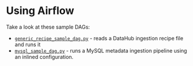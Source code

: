 # Using Airflow

Take a look at these sample DAGs:

- [`generic_recipe_sample_dag.py`](../src/datahub_provider/example_dags/generic_recipe_sample_dag.py) - reads a DataHub ingestion recipe file and runs it
- [`mysql_sample_dag.py`](../src/datahub_provider/example_dags/mysql_sample_dag.py) - runs a MySQL metadata ingestion pipeline using an inlined configuration.